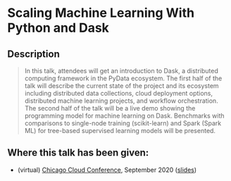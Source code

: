 # Scaling Machine Learning With Python and Dask

## Description

> In this talk, attendees will get an introduction to Dask, a distributed computing framework in the PyData ecosystem. The first half of the talk will describe the current state of the project and its ecosystem including distributed data collections, cloud deployment options, distributed machine learning projects, and workflow orchestration. The second half of the talk will be a live demo showing the programming model for machine learning on Dask. Benchmarks with comparisons to single-node training (scikit-learn) and Spark (Spark ML) for tree-based supervised learning models will be presented.

## Where this talk has been given:

* (virtual) [Chicago Cloud Conference](https://www.chicagocloudconference.com/), September 2020 ([slides](https://docs.google.com/presentation/d/1JOKOic-zIqp20vDA8_Jx2XrQ65edowxGb9RiN5b4WY8/edit?usp=sharing))
